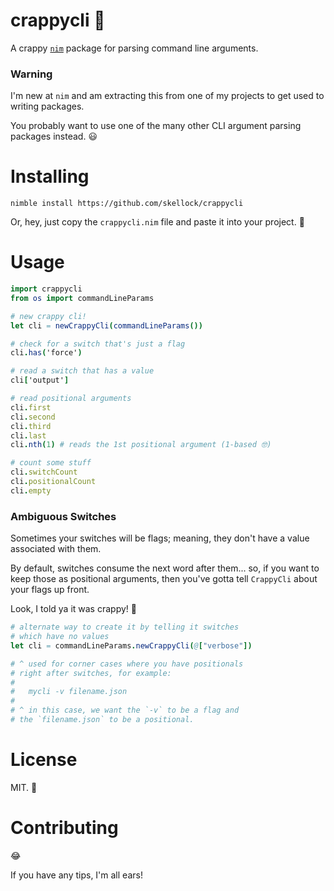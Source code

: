 # crappycli 💩

A crappy [`nim`](https://nim-lang.org) package for parsing command line arguments.


### Warning

I'm new at `nim` and am extracting this from one of my projects to get used to writing packages.

You probably want to use one of the many other CLI argument parsing packages instead.  😃


# Installing

`nimble install https://github.com/skellock/crappycli`

Or, hey, just copy the `crappycli.nim` file and paste it into your project. 💃


# Usage

```nim
import crappycli
from os import commandLineParams

# new crappy cli!
let cli = newCrappyCli(commandLineParams())

# check for a switch that's just a flag
cli.has('force')

# read a switch that has a value
cli['output']

# read positional arguments
cli.first
cli.second
cli.third
cli.last
cli.nth(1) # reads the 1st positional argument (1-based 🤓)

# count some stuff
cli.switchCount
cli.positionalCount
cli.empty
```


### Ambiguous Switches

Sometimes your switches will be flags; meaning, they don't have a value associated with them.

By default, switches consume the next word after them... so, if you want to keep those as positional arguments, then you've gotta tell `CrappyCli` about your flags up front.  

Look, I told ya it was crappy! 🎰

```nim
# alternate way to create it by telling it switches
# which have no values
let cli = commandLineParams.newCrappyCli(@["verbose"])

# ^ used for corner cases where you have positionals
# right after switches, for example:
# 
#   mycli -v filename.json
#
# ^ in this case, we want the `-v` to be a flag and
# the `filename.json` to be a positional.
```


# License

MIT. 🤷


# Contributing

😂

If you have any tips, I'm all ears!
